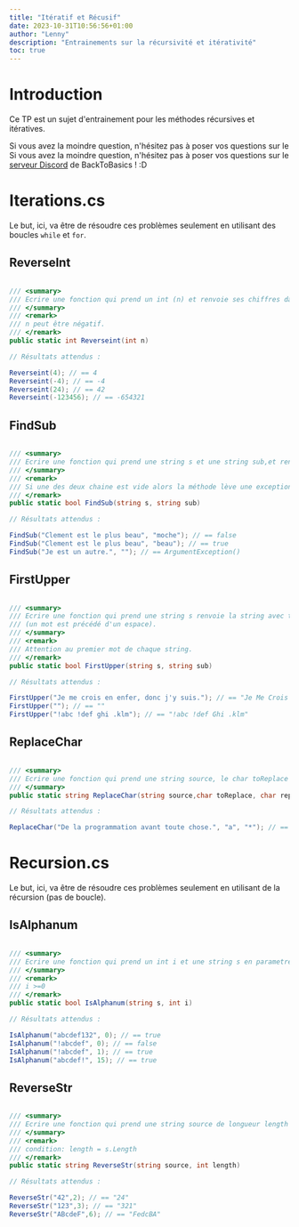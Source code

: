 ```yaml
---
title: "Itératif et Récusif"
date: 2023-10-31T10:56:56+01:00
author: "Lenny"
description: "Entrainements sur la récursivité et itérativité"
toc: true
---
```


# Introduction

Ce TP est un sujet d'entrainement pour les méthodes récursives et itératives.

Si vous avez la moindre question, n'hésitez pas à poser vos questions sur le Si vous avez la moindre question, n'hésitez pas à poser vos questions sur le [serveur Discord](https://discord.gg/SJGWzkU2gd) de BackToBasics ! :D

# Iterations.cs

Le but, ici, va être de résoudre ces problèmes seulement en utilisant des boucles `while` et `for`.



## ReverseInt
```csharp

/// <summary>
/// Ecrire une fonction qui prend un int (n) et renvoie ses chiffres dans le sens inverse.
/// </summary>
/// <remark>
/// n peut être négatif.
/// </remark>
public static int Reverseint(int n)

```

```csharp
// Résultats attendus : 

Reverseint(4); // == 4
Reverseint(-4); // == -4
Reverseint(24); // == 42
Reverseint(-123456); // == -654321

```

## FindSub

```csharp

/// <summary>
/// Ecrire une fonction qui prend une string s et une string sub,et renvoie si sub est contenue dans la string s.
/// </summary>
/// <remark>
/// Si une des deux chaine est vide alors la méthode lève une exception de type `ArgumentException`.
/// </remark>
public static bool FindSub(string s, string sub)

```

```csharp
// Résultats attendus : 

FindSub("Clement est le plus beau", "moche"); // == false
FindSub("Clement est le plus beau", "beau"); // == true
FindSub("Je est un autre.", ""); // == ArgumentException()

```

## FirstUpper

```csharp

/// <summary>
/// Ecrire une fonction qui prend une string s renvoie la string avec toutes les premieres lettres (lettre entre a-z) de chaque mot en majuscule
/// (un mot est précédé d'un espace).
/// </summary>
/// <remark>
/// Attention au premier mot de chaque string.
/// </remark>
public static bool FirstUpper(string s, string sub)

```

```csharp
// Résultats attendus : 

FirstUpper("Je me crois en enfer, donc j'y suis."); // == "Je Me Crois En Enfer, Donc J'y Suis."
FirstUpper(""); // == ""
FirstUpper("!abc !def ghi .klm"); // == "!abc !def Ghi .klm"

```

## ReplaceChar

```csharp

/// <summary>
/// Ecrire une fonction qui prend une string source, le char toReplace a remplacer par le char replace en parametre et retourne la nouvelle string
/// </summary>
public static string ReplaceChar(string source,char toReplace, char replace)

```

```csharp
// Résultats attendus : 

ReplaceChar("De la programmation avant toute chose.", "a", "*"); // == "De l* progr*mm*tion *v*nt toute chose."

```

# Recursion.cs

Le but, ici, va être de résoudre ces problèmes seulement en utilisant de la récursion (pas de boucle).

## IsAlphanum
```csharp

/// <summary>
/// Ecrire une fonction qui prend un int i et une string s en parametre et renvoie true si la fonctione n'a que des char alphanumériques a partir de l'index i.
/// </summary>
/// <remark>
/// i >=0
/// </remark>
public static bool IsAlphanum(string s, int i)

```

```csharp
// Résultats attendus : 

IsAlphanum("abcdef132", 0); // == true
IsAlphanum("!abcdef", 0); // == false
IsAlphanum("!abcdef", 1); // == true
IsAlphanum("abcdef!", 15); // == true


```

## ReverseStr

```csharp

/// <summary>
/// Ecrire une fonction qui prend une string source de longueur length en parametre et retourn la string inversée.
/// </summary>
/// <remark>
/// condition: length = s.Length
/// </remark>
public static string ReverseStr(string source, int length)

```

```csharp
// Résultats attendus : 

ReverseStr("42",2); // == "24"
ReverseStr("123",3); // == "321"
ReverseStr("ABcdeF",6); // == "FedcBA"

```
